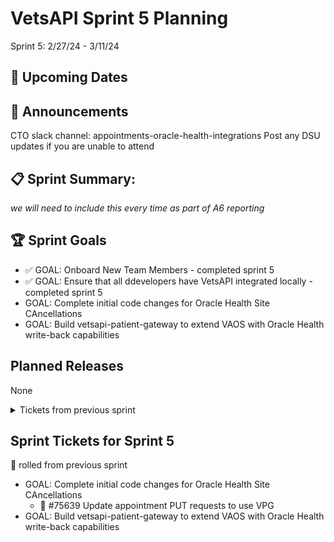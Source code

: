 # VetsAPI Sprint 5 Planning 
Sprint 5: 2/27/24 - 3/11/24

## 📅 Upcoming Dates 


## 📣 Announcements 
CTO slack channel: appointments-oracle-health-integrations 
	Post any DSU updates if you are unable to attend 

## 📋 Sprint Summary: 
_we will need to include this every time as part of A6 reporting_

## 🏆 Sprint Goals
* ✅ GOAL: Onboard New Team Members - completed sprint 5
* ✅ GOAL: Ensure that all ddevelopers have VetsAPI integrated locally - completed sprint 5
* GOAL: Complete initial code changes for Oracle Health Site CAncellations
* GOAL: Build vetsapi-patient-gateway to extend VAOS with Oracle Health write-back capabilities


## Planned Releases
None

<details>
<summary>Tickets from previous sprint</summary>
	
## Sprint Tickets from previous sprint
|Ticket | Status | Notes |
|-----:|-----------:| -----:|
|     New VFS Team Member Template Brittany Fowler #73592| Closed|  rolled to sprint 4 |
|    SOCKS access for Brad Crosby #75371| In Progress   |  Closed |
|     VetsAPI: Determine routing strategy for Oracle Health appointment requests #75505| Closed      | rolled to sprint 4  |
|     VetsAPI: Analyze VPG contract and determine appointment cancellation workflow and requirements #75506| Closed       | rolled to sprint4  |
|     VetsAPI: Research and document required tasks for connecting VetsAPI VAOS module to VPG #75507| Closed    |  rolled to sprint 4 |
|     New VFS Team Member Jenna Gaze #75523| In progress      |rolled to sprint 4   |
|     New VFS Team Member Clayton Hickock #75644| In progress   |  rolled to sprint 4 |
|     Complete integrated local setup - Devin #75636 |Closed    | Closed   |
|     Complete integrated local setup - Drew #75635| Closed       | Closed   |
|     Create Oracle Health cancellation feature flag #75638 | In progress       |  added to sprint 4  |
|     Update appointment PUT requests to use VPG #75639| In Progress       |  added to sprint 4  |
</details>

## Sprint Tickets for Sprint 5
🚧 rolled from previous sprint
* GOAL: Complete initial code changes for Oracle Health Site CAncellations
  * 🚧 #75639 Update appointment PUT requests to use VPG  
* GOAL: Build vetsapi-patient-gateway to extend VAOS with Oracle Health write-back capabilities
